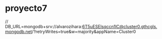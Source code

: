 # proyecto7
// DB_URL=mongodb+srv://alvarozihara:6T5uESElsqccn1lC@cluster0.gthcgls.mongodb.net/?retryWrites=true&w=majority&appName=Cluster0
